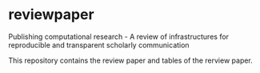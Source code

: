 # reviewpaper
Publishing computational research - A review of infrastructures for reproducible and transparent scholarly communication

This repository contains the review paper and tables of the rerview paper. 

